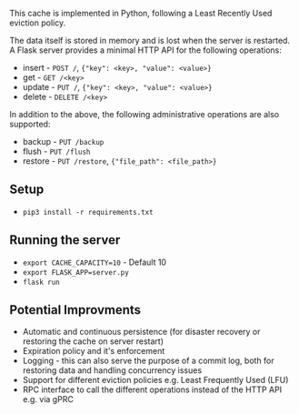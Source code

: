 This cache is implemented in Python, following a Least Recently Used eviction policy.

The data itself is stored in memory and is lost when the server is restarted. A Flask server provides a minimal HTTP API for the following operations:

- insert - `POST /`, `{"key": <key>, "value": <value>}`
- get - `GET /<key>`
- update - `PUT /`, `{"key": <key>, "value": <value>}`
- delete - `DELETE /<key>`

In addition to the above, the following administrative operations are also supported:

- backup - `PUT /backup`
- flush - `PUT /flush`
- restore - `PUT /restore`, `{"file_path": <file_path>}`

## Setup
- `pip3 install -r requirements.txt`

## Running the server
- `export CACHE_CAPACITY=10` - Default 10
- `export FLASK_APP=server.py`
- `flask run`

## Potential Improvments
- Automatic and continuous persistence (for disaster recovery or restoring the cache on server restart)
- Expiration policy and it's enforcement
- Logging - this can also serve the purpose of a commit log, both for restoring data and handling concurrency issues
- Support for different eviction policies e.g. Least Frequently Used (LFU)
- RPC interface to call the different operations instead of the HTTP API e.g. via gPRC

